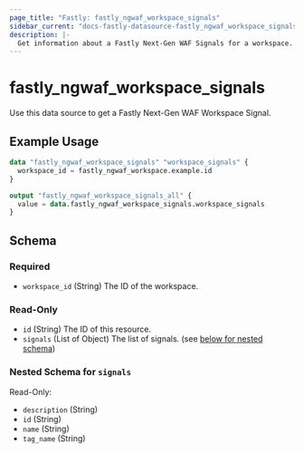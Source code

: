 ```yaml
---
page_title: "Fastly: fastly_ngwaf_workspace_signals"
sidebar_current: "docs-fastly-datasource-fastly_ngwaf_workspace_signals"
description: |-
  Get information about a Fastly Next-Gen WAF Signals for a workspace.
---
```


# fastly_ngwaf_workspace_signals

Use this data source to get a Fastly Next-Gen WAF Workspace Signal.

## Example Usage

```terraform
data "fastly_ngwaf_workspace_signals" "workspace_signals" {
  workspace_id = fastly_ngwaf_workspace.example.id
}

output "fastly_ngwaf_workspace_signals_all" {
  value = data.fastly_ngwaf_workspace_signals.workspace_signals
}
```


<!-- schema generated by tfplugindocs -->
## Schema

### Required

- `workspace_id` (String) The ID of the workspace.

### Read-Only

- `id` (String) The ID of this resource.
- `signals` (List of Object) The list of signals. (see [below for nested schema](#nestedatt--signals))

<a id="nestedatt--signals"></a>
### Nested Schema for `signals`

Read-Only:

- `description` (String)
- `id` (String)
- `name` (String)
- `tag_name` (String)
